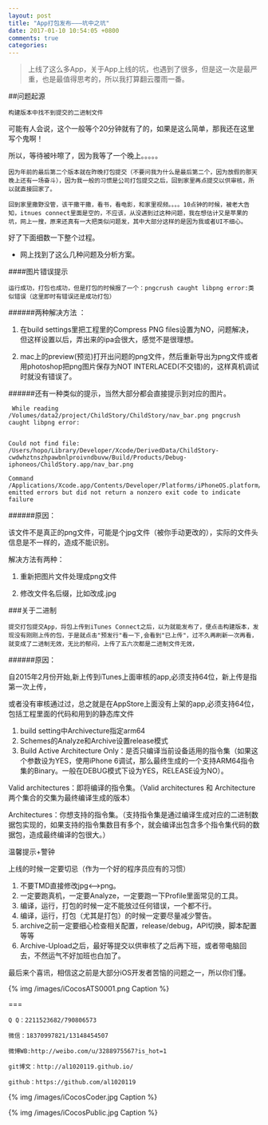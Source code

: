 ```yaml
---
layout: post
title: "App打包发布———坑中之坑"
date: 2017-01-10 10:54:05 +0800
comments: true
categories: 
---
```


>上线了这么多App，关于App上线的坑，也遇到了很多，但是这一次是最严重，也是最值得思考的，所以我打算翻云覆雨一番。

##问题起源

	构建版本中找不到提交的二进制文件



可能有人会说，这个一般等个20分钟就有了的，如果是这么简单，那我还在这里写个鬼啊！

所以，等待被咔嚓了，因为我等了一个晚上。。。。。



<!--more-->



	因为年前的最后第二个版本就在昨晚打包提交（不要问我为什么是最后第二个，因为放假的那天晚上还有一场奋斗），因为我一般的习惯是公司打包提交之后，回到家里再点提交以供审核，所以就直接回家了。
	
	回到家里撒野没管，该干撒干撒，看书，看电影，和家里视频。。。。10点钟的时候，被老大告知，itnues connect里面是空的，不应该，从没遇到过这种问题，我在想估计又是苹果的坑，网上一搜，原来还真有一大把类似问题发，其中大部分这样的是因为我或者UI不细心。


好了下面细数一下整个过程。

+ 网上找到了这么几种问题及分析方案。

####图片错误提示

	运行成功，打包也成功，但是打包的时候报了一个：pngcrush caught libpng error:类似错误（这里即时有错误还是成功打包）

######两种解决方法 ：

   1.  在build settings里把工程里的Compress PNG files设置为NO，问题解决，但这样设置以后，弄出来的ipa会很大，感觉不是很理想。
    
   2. mac上的preview(预览)打开出问题的png文件，然后重新导出为png文件或者用photoshop把png图片保存为NOT INTERLACED(不交错)的，这样真机调试时就没有错误了。


######还有一种类似的提示，当然大部分都会直接提示到对应的图片。

	 While reading /Volumes/data2/project/ChildStory/ChildStory/nav_bar.png pngcrush caught libpng error:
	
	  
	Could not find file: /Users/hopo/Library/Developer/Xcode/DerivedData/ChildStory-cwdwhztnszhpawbnlproivndbuvw/Build/Products/Debug-iphoneos/ChildStory.app/nav_bar.png
	
	Command /Applications/Xcode.app/Contents/Developer/Platforms/iPhoneOS.platform/Developer/usr/bin/copypng emitted errors but did not return a nonzero exit code to indicate failure
	

######原因：

该文件不是真正的png文件，可能是个jpg文件（被你手动更改的），实际的文件头信息是不一样的，造成不能识别。


解决方法有两种：

1. 重新把图片文件处理成png文件

2. 修改文件名后缀，比如改成.jpg


###关于二进制

	提交打包提交App，将包上传到iTunes Connect之后，以为就能发布了，便点击构建版本，发现没有刚刚上传的包，于是就点击"预发行"看一下,会看到"已上传"，过不久再刷新一次再看，就变成了二进制无效，无比的郁闷，上传了五六次都是二进制文件无效，
	

######原因：

自2015年2月份开始,新上传到iTunes上面审核的app,必须支持64位，新上传是指第一次上传，

或者没有审核通过过，总之就是在AppStore上面没有上架的app,必须支持64位，包括工程里面的代码和用到的静态库文件

1. build setting中Archivecture指定arm64
2. Schemes的Analyze和Archive设置release模式
3. Build Active Architecture Only：是否只编译当前设备适用的指令集（如果这个参数设为YES，使用iPhone 6调试，那么最终生成的一个支持ARM64指令集的Binary。一般在DEBUG模式下设为YES，RELEASE设为NO）。


Valid architectures：即将编译的指令集。（Valid architectures 和 Architecture两个集合的交集为最终编译生成的版本）

Architectures：你想支持的指令集。（支持指令集是通过编译生成对应的二进制数据包实现的，如果支持的指令集数目有多个，就会编译出包含多个指令集代码的数据包，造成最终编译的包很大。）


温馨提示+警钟

上线的时候一定要切忌（作为一个好的程序员应有的习惯）

1. 不要TMD直接修改jpg<-->png。
2. 一定要跑真机，一定要Analyze，一定要跑一下Profile里面常见的工具。
3. 编译，运行，打包的时候一定不能放过任何错误，一个都不行。
4. 编译，运行，打包（尤其是打包）的时候一定要尽量减少警告。
5. archive之前一定要细心检查相关配置，release/debug，API切换，脚本配置等等
6. Archive-Upload之后，最好等提交以供审核了之后再下班，或者带电脑回去，不然运气不好加班也白加了。


最后来个喜讯，相信这之前是大部分iOS开发者苦恼的问题之一，所以你们懂。



{% img /images/iCocosATS0001.png Caption %}  


===





    Q Q：2211523682/790806573

    微信：18370997821/13148454507
    
    微博WB:http://weibo.com/u/3288975567?is_hot=1
    
	git博文：http://al1020119.github.io/
	
	github：https://github.com/al1020119


{% img /images/iCocosCoder.jpg Caption %}  

{% img /images/iCocosPublic.jpg Caption %}  